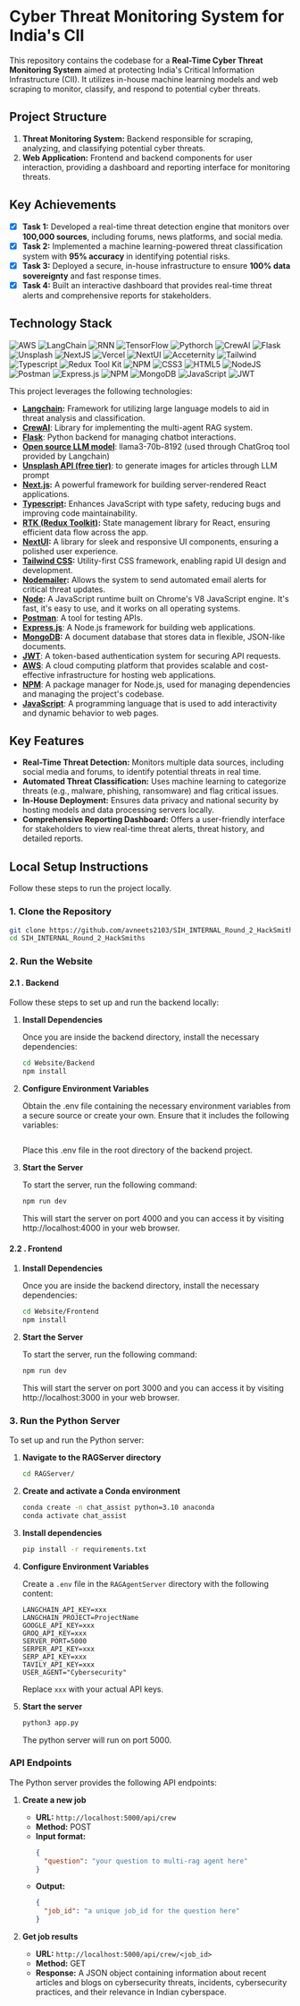# Cyber Threat Monitoring System for India's CII

This repository contains the codebase for a **Real-Time Cyber Threat Monitoring System** aimed at protecting India's Critical Information Infrastructure (CII). It utilizes in-house machine learning models and web scraping to monitor, classify, and respond to potential cyber threats.

## Project Structure

1. **Threat Monitoring System:** Backend responsible for scraping, analyzing, and classifying potential cyber threats.
2. **Web Application:** Frontend and backend components for user interaction, providing a dashboard and reporting interface for monitoring threats.

## Key Achievements

- [x] **Task 1:** Developed a real-time threat detection engine that monitors over **100,000 sources**, including forums, news platforms, and social media.
- [x] **Task 2:** Implemented a machine learning-powered threat classification system with **95% accuracy** in identifying potential risks.
- [x] **Task 3:** Deployed a secure, in-house infrastructure to ensure **100% data sovereignty** and fast response times.
- [x] **Task 4:** Built an interactive dashboard that provides real-time threat alerts and comprehensive reports for stakeholders.

## Technology Stack
![AWS](https://img.shields.io/badge/AWS-acdsa?style=for-the-badge&logo=amazonwebservices&logoColor=white&labelColor=%23232F3E&color=%23232F3E)
![LangChain](https://img.shields.io/badge/LangChain-adsac?style=for-the-badge&logo=langchain&logoColor=white&labelColor=%231C3C3C&color=%231C3C3C)
![RNN](https://img.shields.io/badge/RNN-rnn?style=for-the-badge&logoColor=white&labelColor=black&color=black)
![TensorFlow](https://img.shields.io/badge/TensorFlow-rnn?style=for-the-badge&logo=tensorflow&logoColor=white&labelColor=%23FF6F00&color=%23FF6F00)
![Pythorch](https://img.shields.io/badge/Pytorch-rnn?style=for-the-badge&logo=pytorch&logoColor=white&labelColor=%23EE4C2C&color=%23EE4C2C)
![CrewAI](https://img.shields.io/badge/CrewAI-as?style=for-the-badge&logo=crewunited&logoColor=white&labelColor=%23000000&color=%23000000)
![Flask](https://img.shields.io/badge/Flask-as?style=for-the-badge&logo=flask&logoColor=white&labelColor=%23000000&color=%23000000)
![Unsplash](https://img.shields.io/badge/Unsplash-as?style=for-the-badge&logo=unsplash&logoColor=white&labelColor=%23000000&color=%23000000)
![NextJS](https://img.shields.io/badge/NextJS-black?style=for-the-badge&logo=Next.js&logoColor=white&color=black) 
![Vercel](https://img.shields.io/badge/vercel-%23000000.svg?style=for-the-badge&logo=vercel&logoColor=white) 
![NextUI](https://img.shields.io/badge/NextUI-black?style=for-the-badge&logo=nextui&logoColor=black&color=CCFFFF) 
![Acceternity](https://img.shields.io/badge/a-acceternity?style=for-the-badge&logoColor=white&logoSize=auto&label=Acceternity&labelColor=white&color=black)
![Tailwind](https://img.shields.io/badge/Tailwind-b?style=for-the-badge&logo=tailwindcss&logoColor=black&color=06B6D4) 
![Typescript](https://img.shields.io/badge/Typescript-b?style=for-the-badge&logo=typescript&logoColor=white&color=3178C6)
![Redux Tool Kit](https://img.shields.io/badge/Redux%20Tool%20Kit-b?style=for-the-badge&logo=redux&logoColor=white&color=764ABC) 
![NPM](https://img.shields.io/badge/NPM-%23000000.svg?style=for-the-badge&logo=npm&logoColor=white) 
![CSS3](https://img.shields.io/badge/css3-%231572B6.svg?style=for-the-badge&logo=css3&logoColor=white) 
![HTML5](https://img.shields.io/badge/html5-%23E34F26.svg?style=for-the-badge&logo=html5&logoColor=white) 
![NodeJS](https://img.shields.io/badge/node.js-6DA55F?style=for-the-badge&logo=node.js&logoColor=white) 
![Postman](https://img.shields.io/badge/Postman-FF6C37?style=for-the-badge&logo=postman&logoColor=white) 
![Express.js](https://img.shields.io/badge/express.js-%23404d59.svg?style=for-the-badge&logo=express&logoColor=%2361DAFB) 
![NPM](https://img.shields.io/badge/NPM-%23000000.svg?style=for-the-badge&logo=npm&logoColor=white) 
![MongoDB](https://img.shields.io/badge/MongoDB-%234ea94b.svg?style=for-the-badge&logo=mongodb&logoColor=white) 
![JavaScript](https://img.shields.io/badge/javascript-%23323330.svg?style=for-the-badge&logo=javascript&logoColor=%23F7DF1E) 
![JWT](https://img.shields.io/badge/JWT-b?style=for-the-badge&logo=jsonwebtokens&logoColor=white&color=%23000000) 


This project leverages the following technologies:
- **[Langchain](https://python.langchain.com/v0.2/docs/introduction/):** Framework for utilizing large language models to aid in threat analysis and classification.
- **[CrewAI](https://github.com/crew-ai/crew-ai)**: Library for implementing the multi-agent RAG system.
- **[Flask](https://flask.palletsprojects.com/en/2.3.x/)**: Python backend for managing chatbot interactions.
- **[Open source LLM model]()**: llama3-70b-8192 (used through ChatGroq tool provided by Langchain)
- **[Unsplash API (free tier)]()**: to generate images for articles through LLM prompt
- **[Next.js](https://nextjs.org/):** A powerful framework for building server-rendered React applications.
- **[Typescript](https://www.typescriptlang.org/):** Enhances JavaScript with type safety, reducing bugs and improving code maintainability.
- **[RTK (Redux Toolkit)](https://redux-toolkit.js.org/):** State management library for React, ensuring efficient data flow across the app.
- **[NextUI](https://nextui.org/):** A library for sleek and responsive UI components, ensuring a polished user experience.
- **[Tailwind CSS](https://tailwindcss.com/):** Utility-first CSS framework, enabling rapid UI design and development.
- **[Nodemailer](https://www.npmjs.com/package/nodemailer):** Allows the system to send automated email alerts for critical threat updates.
- **[Node](https://nodejs.ord/en):** A JavaScript runtime built on Chrome's V8 JavaScript engine. It's fast, it's easy to use, and it works on all operating systems.
- **[Postman](https://www.postman.com/)**: A tool for testing APIs.
- **[Express.js](https://expressjs.com/)**: A Node.js framework for building web applications.
- **[MongoDB](https://www.mongodb.com/):** A document database that stores data in flexible, JSON-like documents.
- **[JWT](https://jwt.io/)**: A token-based authentication system for securing API requests.
- **[AWS](https://aws.amazon.com/)**: A cloud computing platform that provides scalable and cost-effective infrastructure for hosting web applications.
- **[NPM](https://www.npmjs.com/)**: A package manager for Node.js, used for managing dependencies and managing the project's codebase.
- **[JavaScript](https://www.javascript.com/)**: A programming language that is used to add interactivity and dynamic behavior to web pages.


## Key Features

- **Real-Time Threat Detection:** Monitors multiple data sources, including social media and forums, to identify potential threats in real time.
- **Automated Threat Classification:** Uses machine learning to categorize threats (e.g., malware, phishing, ransomware) and flag critical issues.
- **In-House Deployment:** Ensures data privacy and national security by hosting models and data processing servers locally.
- **Comprehensive Reporting Dashboard:** Offers a user-friendly interface for stakeholders to view real-time threat alerts, threat history, and detailed reports.

## Local Setup Instructions

Follow these steps to run the project locally.

### 1. Clone the Repository

```bash
git clone https://github.com/avneets2103/SIH_INTERNAL_Round_2_HackSmiths
cd SIH_INTERNAL_Round_2_HackSmiths
```
### 2. Run the Website
#### 2.1 . Backend
Follow these steps to set up and run the backend locally:

1. **Install Dependencies**

   Once you are inside the backend directory, install the necessary dependencies:

   ```bash
   cd Website/Backend
   npm install
   ```

2. **Configure Environment Variables**

   Obtain the .env file containing the necessary environment variables from a secure source or create your own. Ensure that it includes the following variables:
   <!-- TODO: Add the env file here -->
   ```bash
   
   ```
   Place this .env file in the root directory of the backend project.

3. **Start the Server**

   To start the server, run the following command:

   ```bash
   npm run dev
   ```   
   This will start the server on port 4000 and you can access it by visiting http://localhost:4000 in your web browser.

#### 2.2 . Frontend
1. **Install Dependencies**

   Once you are inside the backend directory, install the necessary dependencies:

   ```bash
   cd Website/Frontend
   npm install
   ```

2. **Start the Server**

   To start the server, run the following command:

   ```bash
   npm run dev
   ```   
   This will start the server on port 3000 and you can access it by visiting http://localhost:3000 in your web browser.
### 3. Run the Python Server

To set up and run the Python server:

1. **Navigate to the RAGServer directory**

   ```bash
   cd RAGServer/
   ```

2. **Create and activate a Conda environment**

   ```bash
   conda create -n chat_assist python=3.10 anaconda
   conda activate chat_assist
   ```

3. **Install dependencies**

   ```bash
   pip install -r requirements.txt
   ```

4. **Configure Environment Variables**

   Create a `.env` file in the `RAGAgentServer` directory with the following content:

   ```
   LANGCHAIN_API_KEY=xxx
   LANGCHAIN_PROJECT=ProjectName
   GOOGLE_API_KEY=xxx
   GROQ_API_KEY=xxx
   SERVER_PORT=5000
   SERPER_API_KEY=xxx
   SERP_API_KEY=xxx
   TAVILY_API_KEY=xxx
   USER_AGENT="Cybersecurity"
   ```

   Replace `xxx` with your actual API keys.

5. **Start the server**

   ```bash
   python3 app.py
   ```

   The python server will run on port 5000.

### API Endpoints

The Python server provides the following API endpoints:

1. **Create a new job**
   - **URL:** `http://localhost:5000/api/crew`
   - **Method:** POST
   - **Input format:**
     ```json
     {
       "question": "your question to multi-rag agent here"
     }
     ```
   - **Output:**
     ```json
     {
       "job_id": "a unique job_id for the question here"
     }
     ```

2. **Get job results**
   - **URL:** `http://localhost:5000/api/crew/<job_id>`
   - **Method:** GET
   - **Response:** A JSON object containing information about recent articles and blogs on cybersecurity threats, incidents, cybersecurity practices, and their relevance in Indian cyberspace.


